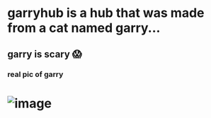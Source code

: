 #       	  garryhub is a hub that was made from a cat named garry...
##                         garry is scary 😱



###                      real pic of garry

#    ![image](https://github.com/user-attachments/assets/184f9c06-d733-48d4-a30b-6b67bc844c50)
